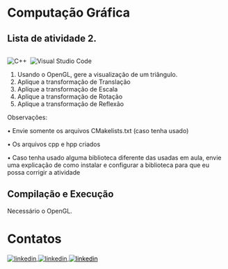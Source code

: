 # Computação Gráfica

## Lista de atividade 2.

<p>
<div style="display: inline-block;">

![C++](https://img.shields.io/badge/-C++-05122A?style=flat&logo=Cplusplus)&nbsp;
![Visual Studio Code](https://img.shields.io/badge/-Visual%20Studio%202022-05122A?style=flat&logo=visual-studio&logoColor=8702e6)&nbsp;

</p>

<p align="justify">

1. Usando o OpenGL, gere a visualização de um triângulo.
2. Aplique a transformação de Translação
3. Aplique a transformação de Escala
4. Aplique a transformação de Rotação
5. Aplique a transformação de Reflexão
  
  Observações:
  
  • Envie somente os arquivos CMakelists.txt (caso tenha usado)

  • Os arquivos cpp e hpp criados

  • Caso tenha usado alguma biblioteca diferente das usadas em aula, envie uma explicação de como 
instalar e configurar a biblioteca para que eu possa corrigir a atividade

</p>

## Compilação e Execução

Necessário o OpenGL.




# Contatos

<div style="display: inline-block;">

<a href="https://t.me/phpdias" target="_blank">
  <img align="center" src="https://img.shields.io/badge/-phpdias-05122A?style=flat&logo=telegram" alt="linkedin"/>
</a>
  
<a href="https://linkedin.com/in/phpd" target="_blank">
  <img align="center" src="https://img.shields.io/badge/-phpd-05122A?style=flat&logo=linkedin" alt="linkedin"/>
</a>

<a style="color:black" href="mailto:phpdias@outlook.com?subject=[GitHub]%20Source%20Dynamic%20Lists">
 <img align="center" src="https://img.shields.io/badge/-phpdias@outlook.com-05122A?style=flat&logo=email" alt="linkedin"/>
</a>

</div>




